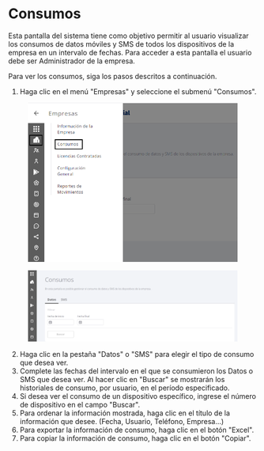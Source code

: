 # Consumos

Esta pantalla del sistema tiene como objetivo permitir al usuario visualizar los consumos de datos móviles y SMS de todos los dispositivos de la empresa en un intervalo de fechas. Para acceder a esta pantalla el usuario debe ser Administrador de la empresa.

Para ver los consumos, siga los pasos descritos a continuación.

1. Haga clic en el menú "Empresas" y seleccione el submenú "Consumos".

<figure><img src="../.gitbook/assets/Captura de tela 2023-11-06 171133.png" alt="" width="563"><figcaption></figcaption></figure>

<figure><img src="../.gitbook/assets/image (43).png" alt=""><figcaption></figcaption></figure>

2. Haga clic en la pestaña "Datos" o "SMS" para elegir el tipo de consumo que desea ver.
3. Complete las fechas del intervalo en el que se consumieron los Datos o SMS que desea ver. Al hacer clic en "Buscar" se mostrarán los historiales de consumo, por usuario, en el período especificado.
4. Si desea ver el consumo de un dispositivo específico, ingrese el número de dispositivo en el campo "Buscar".
5. Para ordenar la información mostrada, haga clic en el título de la información que desee. (Fecha, Usuario, Teléfono, Empresa...)
6. Para exportar la información de consumo, haga clic en el botón "Excel".
7. Para copiar la información de consumo, haga clic en el botón "Copiar".
